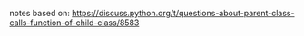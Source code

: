 

notes based on:
https://discuss.python.org/t/questions-about-parent-class-calls-function-of-child-class/8583
